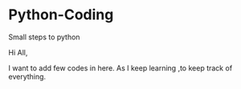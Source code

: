 # Python-Coding
Small steps to python

Hi All,

I want to add few codes in here.
As I keep learning ,to keep track of everything.  

